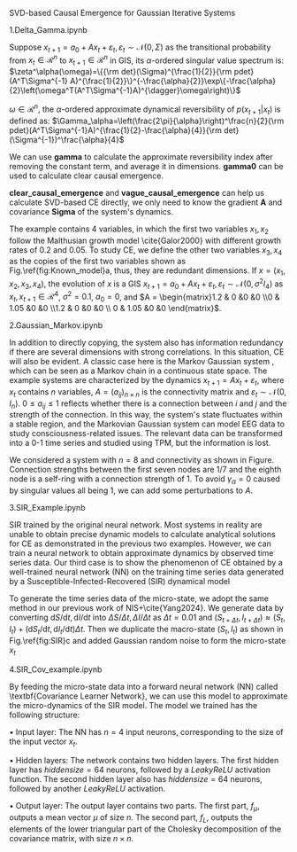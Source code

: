 SVD-based Causal Emergence for Gaussian Iterative Systems

1.Delta_Gamma.ipynb

Suppose $x_{t+1}=a_0+Ax_t+\varepsilon_t,\varepsilon_t\sim\mathcal{N}(0,\Sigma)$ as the transitional probability from $x_t\in\mathcal{R}^n$ to $x_{t+1}\in\mathcal{R}^n$ in GIS, its $\alpha$-ordered singular value spectrum is:
$\zeta^\alpha(\omega)=\{{\rm det}(\Sigma)^{\frac{1}{2}}{\rm pdet}(A^T\Sigma^{-1} A)^{\frac{1}{2}}\}^{-\frac{\alpha}{2}}\exp\{-\frac{\alpha}{2}\left(\omega^T(A^T\Sigma^{-1}A)^{\dagger}\omega\right)\}$

$\omega\in\mathcal{R}^n$, the $\alpha$-ordered approximate dynamical reversibility of $p(x_{t+1}|x_t)$ is defined as: 
$\Gamma_\alpha=\left(\frac{2\pi}{\alpha}\right)^\frac{n}{2}{\rm pdet}(A^T\Sigma^{-1}A)^{\frac{1}{2}-\frac{\alpha}{4}}{\rm det}(\Sigma^{-1})^\frac{\alpha}{4}$

We can use **gamma** to calculate the approximate reversibility index after removing the constant term, and average it in dimensions. **gamma0** can be used to calculate clear causal emergence. 

**clear_causal_emergence** and **vague_causal_emergence** can help us calculate SVD-based CE directly, we only need to know the gradient **A** and covariance **Sigma** of the system's dynamics.

The example contains 4 variables, in which the first two variables $x_1,x_2$ follow the Malthusian growth model \cite{Galor2000} with different growth rates of 0.2 and 0.05. To study CE, we define the other two variables $x_3,x_4$ as the copies of the first two variables shown as Fig.\ref{fig:Known_model}a, thus, they are redundant dimensions. If $x=(x_1,x_2,x_3,x_4)$, the evolution of $x$ is a GIS $x_{t+1}=a_0+Ax_t+\varepsilon_t, \varepsilon_t\sim\mathcal{N}(0,\sigma^2 I_4)$ as $x_t,x_{t+1}\in\mathcal{R}^{4}$, $\sigma^2=0.1$, $a_0=0$, and
$A = \begin{matrix}1.2 & 0 &0 &0 \\0 & 1.05 &0 &0 \\1.2 & 0 &0 &0 \\ 0 & 1.05 &0 &0  \end{matrix}$.

2.Gaussian_Markov.ipynb

In addition to directly copying, the system also has information redundancy if there are several dimensions with strong correlations. In this situation, CE will also be evident. A classic case here is the Markov Gaussian system , which can be seen as a Markov chain in a continuous state space. The example systems are characterized by the dynamics $x_{t+1} =Ax_t+\varepsilon_t$, where $x_t$ contains $n$ variables, $A=(a_{ij})_{n\times n}$ is the connectivity matrix and $\varepsilon_t\sim\mathcal{N}(0,I_n)$. $0\leq a_{ij}\leq 1$ reflects whether there is a connection between $i$ and $j$ and the strength of the connection. In this way, the system's state fluctuates within a stable region, and the Markovian Gaussian system can model EEG data to study consciousness-related issues. The relevant data can be transformed into a 0-1 time series and studied using TPM, but the information is lost.

We considered a system with $n=8$ and connectivity as shown in Figure. Connection strengths between the first seven nodes are $1/7$ and the eighth node is a self-ring with a connection strength of 1. To avoid $\gamma_\alpha=0$ caused by singular values all being 1, we can add some perturbations to $A$.

3.SIR_Example.ipynb

SIR trained by the original neural network. Most systems in reality are unable to obtain precise dynamic models to calculate analytical solutions for CE as demonstrated in the previous two examples. However, we can train a neural network to obtain approximate dynamics by observed time series data. Our third case is to show the phenomenon of CE obtained by a well-trained neural network (NN) on the training time series data generated by a Susceptible-Infected-Recovered (SIR) dynamical model

To generate the time series data of the micro-state, we adopt the same method in our previous work of NIS+\cite{Yang2024}. We generate data by converting $\mathrm{d}S/\mathrm{d}t,\mathrm{d}I/\mathrm{d}t$ into $\Delta S/\Delta t,\Delta I/\Delta t$ as $\Delta t = 0.01$ and $(S_{t+\Delta t},I_{t+\Delta t})\approx(S_{t},I_{t})+(\mathrm{d}S_t/\mathrm{d}t,\mathrm{d}I_t/\mathrm{d}t)\Delta t$. Then we duplicate the macro-state $(S_t,I_t)$ as shown in Fig.\ref{fig:SIR}c and added Gaussian random noise to form the micro-state $x_t$

4.SIR_Cov_example.ipynb

By feeding the micro-state data into a forward neural network (NN) called \textbf{Covariance Learner Network}, we can use this model to approximate the micro-dynamics of the SIR model. The model we trained has the following structure:

$\bullet$ Input layer: The NN has $n=4$ input neurons, corresponding to the size of the input vector $x_t$.

$\bullet$ Hidden layers: The network contains two hidden layers. The first hidden layer has $hiddensize=64$ neurons, followed by a $Leaky ReLU$ activation function. The second hidden layer also has $hiddensize=64$ neurons, followed by another $Leaky ReLU$ activation. 

$\bullet$ Output layer: The output layer contains two parts. The first part, $f_{\mu}$, outputs a mean vector $\mu$ of size $n$. The second part, $f_L$, outputs the elements of the lower triangular part of the Cholesky decomposition of the covariance matrix, with size $n\times n$.
